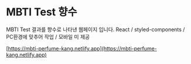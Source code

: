 # MBTI Test 향수

MBTI Test 결과를 향수로 나타낸 웹페이지 입니다. 
React / styled-components / PC환경에 맞추어 작업 / 모바일 미 제공

[https://mbti-perfume-kang.netlify.app](https://mbti-perfume-kang.netlify.app)